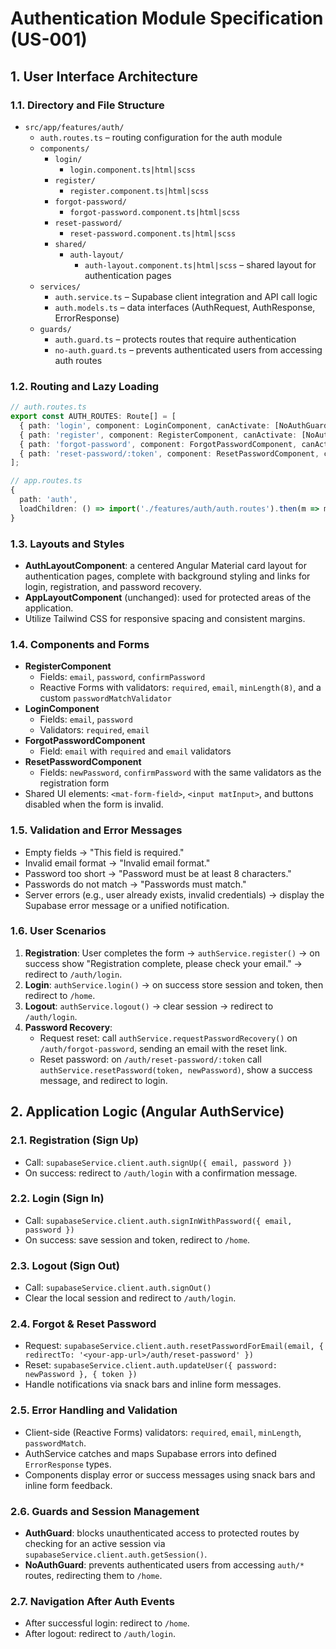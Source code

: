 # Authentication Module Specification (US-001)

## 1. User Interface Architecture

### 1.1. Directory and File Structure
- `src/app/features/auth/`
  - `auth.routes.ts` – routing configuration for the auth module
  - `components/`
    - `login/`
      - `login.component.ts|html|scss`
    - `register/`
      - `register.component.ts|html|scss`
    - `forgot-password/`
      - `forgot-password.component.ts|html|scss`
    - `reset-password/`
      - `reset-password.component.ts|html|scss`
    - `shared/`
      - `auth-layout/`
        - `auth-layout.component.ts|html|scss` – shared layout for authentication pages
  - `services/`
    - `auth.service.ts` – Supabase client integration and API call logic
    - `auth.models.ts` – data interfaces (AuthRequest, AuthResponse, ErrorResponse)
  - `guards/`
    - `auth.guard.ts` – protects routes that require authentication
    - `no-auth.guard.ts` – prevents authenticated users from accessing auth routes

### 1.2. Routing and Lazy Loading
```ts
// auth.routes.ts
export const AUTH_ROUTES: Route[] = [
  { path: 'login', component: LoginComponent, canActivate: [NoAuthGuard] },
  { path: 'register', component: RegisterComponent, canActivate: [NoAuthGuard] },
  { path: 'forgot-password', component: ForgotPasswordComponent, canActivate: [NoAuthGuard] },
  { path: 'reset-password/:token', component: ResetPasswordComponent, canActivate: [NoAuthGuard] },
];

// app.routes.ts
{
  path: 'auth',
  loadChildren: () => import('./features/auth/auth.routes').then(m => m.AUTH_ROUTES)
}
```

### 1.3. Layouts and Styles
- **AuthLayoutComponent**: a centered Angular Material card layout for authentication pages, complete with background styling and links for login, registration, and password recovery.
- **AppLayoutComponent** (unchanged): used for protected areas of the application.
- Utilize Tailwind CSS for responsive spacing and consistent margins.

### 1.4. Components and Forms
- **RegisterComponent**
  - Fields: `email`, `password`, `confirmPassword`
  - Reactive Forms with validators: `required`, `email`, `minLength(8)`, and a custom `passwordMatchValidator`
- **LoginComponent**
  - Fields: `email`, `password`
  - Validators: `required`, `email`
- **ForgotPasswordComponent**
  - Field: `email` with `required` and `email` validators
- **ResetPasswordComponent**
  - Fields: `newPassword`, `confirmPassword` with the same validators as the registration form
- Shared UI elements: `<mat-form-field>`, `<input matInput>`, and buttons disabled when the form is invalid.

### 1.5. Validation and Error Messages
- Empty fields → "This field is required."
- Invalid email format → "Invalid email format."
- Password too short → "Password must be at least 8 characters."
- Passwords do not match → "Passwords must match."
- Server errors (e.g., user already exists, invalid credentials) → display the Supabase error message or a unified notification.

### 1.6. User Scenarios
1. **Registration**: User completes the form → `authService.register()` → on success show "Registration complete, please check your email." → redirect to `/auth/login`.
2. **Login**: `authService.login()` → on success store session and token, then redirect to `/home`.
3. **Logout**: `authService.logout()` → clear session → redirect to `/auth/login`.
4. **Password Recovery**:
   - Request reset: call `authService.requestPasswordRecovery()` on `/auth/forgot-password`, sending an email with the reset link.
   - Reset password: on `/auth/reset-password/:token` call `authService.resetPassword(token, newPassword)`, show a success message, and redirect to login.

## 2. Application Logic (Angular AuthService)

### 2.1. Registration (Sign Up)
- Call: `supabaseService.client.auth.signUp({ email, password })`
- On success: redirect to `/auth/login` with a confirmation message.

### 2.2. Login (Sign In)
- Call: `supabaseService.client.auth.signInWithPassword({ email, password })`
- On success: save session and token, redirect to `/home`.

### 2.3. Logout (Sign Out)
- Call: `supabaseService.client.auth.signOut()`
- Clear the local session and redirect to `/auth/login`.

### 2.4. Forgot & Reset Password
- Request: `supabaseService.client.auth.resetPasswordForEmail(email, { redirectTo: '<your-app-url>/auth/reset-password' })`
- Reset: `supabaseService.client.auth.updateUser({ password: newPassword }, { token })`
- Handle notifications via snack bars and inline form messages.

### 2.5. Error Handling and Validation
- Client-side (Reactive Forms) validators: `required`, `email`, `minLength`, `passwordMatch`.
- AuthService catches and maps Supabase errors into defined `ErrorResponse` types.
- Components display error or success messages using snack bars and inline form feedback.

### 2.6. Guards and Session Management
- **AuthGuard**: blocks unauthenticated access to protected routes by checking for an active session via `supabaseService.client.auth.getSession()`.
- **NoAuthGuard**: prevents authenticated users from accessing `auth/*` routes, redirecting them to `/home`.

### 2.7. Navigation After Auth Events
- After successful login: redirect to `/home`.
- After logout: redirect to `/auth/login`.
